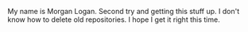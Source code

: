 My name is Morgan Logan. Second try and getting this stuff up. I don't know how to delete old repositories. I hope I get it right this time.
